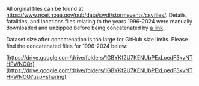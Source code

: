 All orginal files can be found at https://www.ncei.noaa.gov/pub/data/swdi/stormevents/csvfiles/.
Details, fatalities, and locations files relating to the years 1996-2024 were manually downloaded and unzipped before being concatenated by [a link](https://github.com/user/repo/blob/branch/other_file.md)


Dataset size after concatenation is too large for GitHub size limits. 
Please find the concatenated files for 1996-2024 below:

[https://drive.google.com/drive/folders/1GBYKf2U7KENUbPExLoedF3kvNTHPWNCQr](https://drive.google.com/drive/folders/1GBYKf2U7KENUbPExLoedF3kvNTHPWNCQ?usp=sharing)
